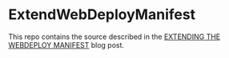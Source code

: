 # ExtendWebDeployManifest

This repo contains the source described in the [EXTENDING THE WEBDEPLOY MANIFEST](http://www.dotnetcatch.com/2016/05/19/extending-the-webdeploy-manifest/) blog post.